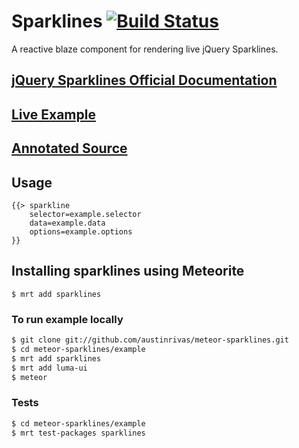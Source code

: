 Sparklines [![Build Status](https://travis-ci.org/austinrivas/meteor-sparklines.svg)](https://travis-ci.org/austinrivas/meteor-sparklines)
==========

A reactive blaze component for rendering live jQuery Sparklines.

## [ jQuery Sparklines Official Documentation ](http://omnipotent.net/jquery.sparkline/#s-docs)
## [ Live Example ](http://sparklines.meteor.com)
## [ Annotated Source ](http://austinrivas.github.io/meteor-sparklines/)

## Usage
```
{{> sparkline
    selector=example.selector
    data=example.data
    options=example.options
}}
```

## Installing sparklines using Meteorite

```
$ mrt add sparklines
```

### To run example locally
``` sh
$ git clone git://github.com/austinrivas/meteor-sparklines.git
$ cd meteor-sparklines/example
$ mrt add sparklines
$ mrt add luma-ui
$ meteor
```

### Tests
``` sh
$ cd meteor-sparklines/example
$ mrt test-packages sparklines
```
